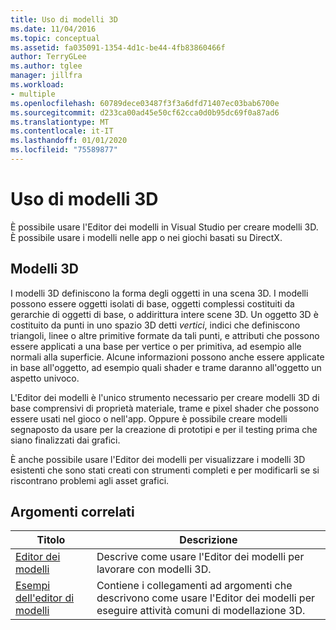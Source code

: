 ```yaml
---
title: Uso di modelli 3D
ms.date: 11/04/2016
ms.topic: conceptual
ms.assetid: fa035091-1354-4d1c-be44-4fb83860466f
author: TerryGLee
ms.author: tglee
manager: jillfra
ms.workload:
- multiple
ms.openlocfilehash: 60789dece03487f3f3a6dfd71407ec03bab6700e
ms.sourcegitcommit: d233ca00ad45e50cf62cca0d0b95dc69f0a87ad6
ms.translationtype: MT
ms.contentlocale: it-IT
ms.lasthandoff: 01/01/2020
ms.locfileid: "75589877"
---
```

# <a name="work-with-3d-models"></a>Uso di modelli 3D

È possibile usare l'Editor dei modelli in Visual Studio per creare modelli 3D. È possibile usare i modelli nelle app o nei giochi basati su DirectX.

## <a name="3d-models"></a>Modelli 3D

I modelli 3D definiscono la forma degli oggetti in una scena 3D. I modelli possono essere oggetti isolati di base, oggetti complessi costituiti da gerarchie di oggetti di base, o addirittura intere scene 3D. Un oggetto 3D è costituito da punti in uno spazio 3D detti *vertici*, indici che definiscono triangoli, linee o altre primitive formate da tali punti, e attributi che possono essere applicati a una base per vertice o per primitiva, ad esempio alle normali alla superficie. Alcune informazioni possono anche essere applicate in base all'oggetto, ad esempio quali shader e trame daranno all'oggetto un aspetto univoco.

L'Editor dei modelli è l'unico strumento necessario per creare modelli 3D di base comprensivi di proprietà materiale, trame e pixel shader che possono essere usati nel gioco o nell'app. Oppure è possibile creare modelli segnaposto da usare per la creazione di prototipi e per il testing prima che siano finalizzati dai grafici.

È anche possibile usare l'Editor dei modelli per visualizzare i modelli 3D esistenti che sono stati creati con strumenti completi e per modificarli se si riscontrano problemi agli asset grafici.

## <a name="related-topics"></a>Argomenti correlati

|Titolo|Descrizione|
|-----------|-----------------|
|[Editor dei modelli](../designers/model-editor.md)|Descrive come usare l'Editor dei modelli per lavorare con modelli 3D.|
|[Esempi dell'editor di modelli](../designers/how-to-create-a-basic-3-d-model.md)|Contiene i collegamenti ad argomenti che descrivono come usare l'Editor dei modelli per eseguire attività comuni di modellazione 3D.|
